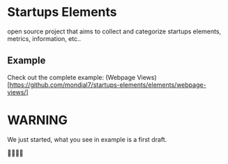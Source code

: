 # Startups Elements
open source project that aims to collect and categorize startups elements, metrics, information, etc..

## Example

Check out the complete example: (Webpage Views)[https://github.com/mondial7/startups-elements/elements/webpage-views/]

# WARNING

We just started, what you see in example is a first draft.

:construction::construction::construction::construction:
